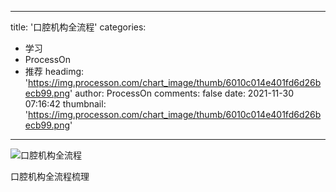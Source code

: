 
---
title: '口腔机构全流程'
categories: 
 - 学习
 - ProcessOn
 - 推荐
headimg: 'https://img.processon.com/chart_image/thumb/6010c014e401fd6d26becb99.png'
author: ProcessOn
comments: false
date: 2021-11-30 07:16:42
thumbnail: 'https://img.processon.com/chart_image/thumb/6010c014e401fd6d26becb99.png'
---

<div>   
<img class="thumb" alt="口腔机构全流程" src="https://img.processon.com/chart_image/thumb/6010c014e401fd6d26becb99.png" referrerpolicy="no-referrer">
<p>口腔机构全流程梳理</p>  
</div>
            